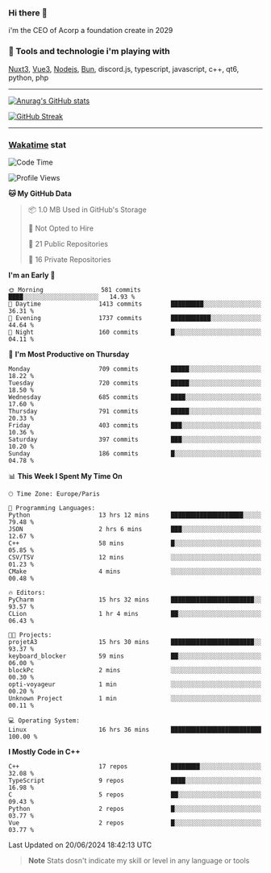 ### Hi there 👋

i'm the CEO of Acorp a foundation create in 2029  

### 🧰 Tools and technologie i'm playing with

[Nuxt3](https://nuxt.com), [Vue3](https://vuejs.org/), [Nodejs](https://nodejs.org), [Bun](https://bun.sh/), discord.js, typescript, javascript, c++, qt6, python, php

---

[![Anurag's GitHub stats](https://github-readme-stats.vercel.app/api?username=ackimixs&show_icons=true&theme=github_dark&count_private=true)](https://www.ackimixs.xyz)

[![GitHub Streak](https://github-readme-streak-stats.herokuapp.com?user=Ackimixs&theme=github-dark-blue&date_format=j%20M%5B%20Y%5D&mode=weekly)](https://git.io/streak-stats)

---
 
 ### [Wakatime](https://wakatime.com/) stat

<!--START_SECTION:waka-->
![Code Time](http://img.shields.io/badge/Code%20Time-1%2C160%20hrs%2058%20mins-blue)

![Profile Views](http://img.shields.io/badge/Profile%20Views-0-blue)

**🐱 My GitHub Data** 

> 📦 1.0 MB Used in GitHub's Storage 
 > 
> 🚫 Not Opted to Hire
 > 
> 📜 21 Public Repositories 
 > 
> 🔑 16 Private Repositories 
 > 
**I'm an Early 🐤** 

```text
🌞 Morning                581 commits         ████░░░░░░░░░░░░░░░░░░░░░   14.93 % 
🌆 Daytime                1413 commits        █████████░░░░░░░░░░░░░░░░   36.31 % 
🌃 Evening                1737 commits        ███████████░░░░░░░░░░░░░░   44.64 % 
🌙 Night                  160 commits         █░░░░░░░░░░░░░░░░░░░░░░░░   04.11 % 
```
📅 **I'm Most Productive on Thursday** 

```text
Monday                   709 commits         █████░░░░░░░░░░░░░░░░░░░░   18.22 % 
Tuesday                  720 commits         █████░░░░░░░░░░░░░░░░░░░░   18.50 % 
Wednesday                685 commits         ████░░░░░░░░░░░░░░░░░░░░░   17.60 % 
Thursday                 791 commits         █████░░░░░░░░░░░░░░░░░░░░   20.33 % 
Friday                   403 commits         ███░░░░░░░░░░░░░░░░░░░░░░   10.36 % 
Saturday                 397 commits         ███░░░░░░░░░░░░░░░░░░░░░░   10.20 % 
Sunday                   186 commits         █░░░░░░░░░░░░░░░░░░░░░░░░   04.78 % 
```


📊 **This Week I Spent My Time On** 

```text
🕑︎ Time Zone: Europe/Paris

💬 Programming Languages: 
Python                   13 hrs 12 mins      ████████████████████░░░░░   79.48 % 
JSON                     2 hrs 6 mins        ███░░░░░░░░░░░░░░░░░░░░░░   12.67 % 
C++                      58 mins             █░░░░░░░░░░░░░░░░░░░░░░░░   05.85 % 
CSV/TSV                  12 mins             ░░░░░░░░░░░░░░░░░░░░░░░░░   01.23 % 
CMake                    4 mins              ░░░░░░░░░░░░░░░░░░░░░░░░░   00.48 % 

🔥 Editors: 
PyCharm                  15 hrs 32 mins      ███████████████████████░░   93.57 % 
CLion                    1 hr 4 mins         ██░░░░░░░░░░░░░░░░░░░░░░░   06.43 % 

🐱‍💻 Projects: 
projetA3                 15 hrs 30 mins      ███████████████████████░░   93.37 % 
keyboard_blocker         59 mins             ██░░░░░░░░░░░░░░░░░░░░░░░   06.00 % 
blockPc                  2 mins              ░░░░░░░░░░░░░░░░░░░░░░░░░   00.30 % 
opti-voyageur            1 min               ░░░░░░░░░░░░░░░░░░░░░░░░░   00.20 % 
Unknown Project          1 min               ░░░░░░░░░░░░░░░░░░░░░░░░░   00.11 % 

💻 Operating System: 
Linux                    16 hrs 36 mins      █████████████████████████   100.00 % 
```

**I Mostly Code in C++** 

```text
C++                      17 repos            ████████░░░░░░░░░░░░░░░░░   32.08 % 
TypeScript               9 repos             ████░░░░░░░░░░░░░░░░░░░░░   16.98 % 
C                        5 repos             ██░░░░░░░░░░░░░░░░░░░░░░░   09.43 % 
Python                   2 repos             █░░░░░░░░░░░░░░░░░░░░░░░░   03.77 % 
Vue                      2 repos             █░░░░░░░░░░░░░░░░░░░░░░░░   03.77 % 
```




 Last Updated on 20/06/2024 18:42:13 UTC
<!--END_SECTION:waka-->

> **Note**
> Stats dosn't indicate my skill or level in any language or tools

